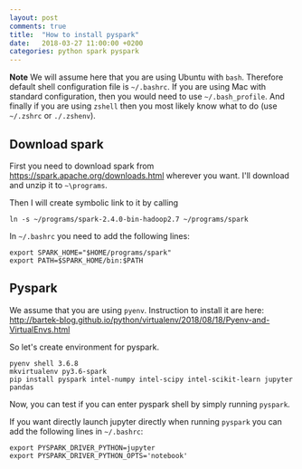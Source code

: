 ```yaml
---
layout: post
comments: true
title:  "How to install pyspark"
date:   2018-03-27 11:00:00 +0200
categories: python spark pyspark
---
```



__Note__ We will assume here that you are using Ubuntu with `bash`. Therefore default shell
configuration file is `~/.bashrc`. If you are using Mac with standard configuration, then you would
need to use `~/.bash_profile`. And finally if you are using `zshell` then you most likely know what
to do (use `~/.zshrc` or `./.zshenv`).

## Download spark

First you need to download spark from 
<https://spark.apache.org/downloads.html>
wherever you want. I'll download and unzip it to `~\programs`.

Then I will create symbolic link to it by calling 

``` shell
ln -s ~/programs/spark-2.4.0-bin-hadoop2.7 ~/programs/spark
```

In `~/.bashrc` you need to add the following lines:

``` shell
export SPARK_HOME="$HOME/programs/spark"
export PATH=$SPARK_HOME/bin:$PATH
```

## Pyspark

We assume that you are using `pyenv`. Instruction to install it are here:
<http://bartek-blog.github.io/python/virtualenv/2018/08/18/Pyenv-and-VirtualEnvs.html>

So let's create environment for pyspark.

``` shell
pyenv shell 3.6.8
mkvirtualenv py3.6-spark
pip install pyspark intel-numpy	intel-scipy intel-scikit-learn jupyter pandas
```

Now, you can test if you can enter pyspark shell by simply running `pyspark`.


If you want directly launch jupyter directly when running `pyspark` you can add the following lines
in `~/.bashrc`:

``` shell
export PYSPARK_DRIVER_PYTHON=jupyter
export PYSPARK_DRIVER_PYTHON_OPTS='notebook'
```

